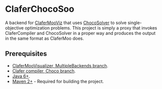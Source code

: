 ClaferChocoSoo
===========

A backend for [ClaferMooViz](https://github.com/gsdlab/ClaferMooVizualizer) that uses [ChocoSolver](https://github.com/gsdlab/chocosolver) to solve single-objective optimization problems.
This project is simply a proxy that invokes ClaferCompiler and ChocoSolver in a proper way and produces the output in the same format as ClaferMoo does.

Prerequisites
-------------
* [ClaferMooVisualizer, MultipleBackends branch](https://github.com/gsdlab/ClaferMooVisualizer/tree/MultipleBackends).
* [Clafer compiler, Choco branch](https://github.com/gsdlab/clafer/tree/choco).
* [Java 6+](http://www.oracle.com/technetwork/java/javase/downloads/index.html).
* [Maven 2+](http://maven.apache.org/) - Required for building the project.
